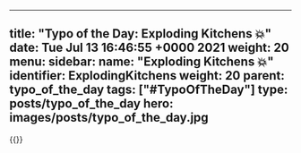 
---
title: "Typo of the Day: Exploding Kitchens 💥"
date: Tue Jul 13 16:46:55 +0000 2021
weight: 20
menu:
  sidebar:
    name: "Exploding Kitchens 💥"
    identifier: ExplodingKitchens
    weight: 20
    parent: typo_of_the_day
tags: ["#TypoOfTheDay"]
type: posts/typo_of_the_day
hero: images/posts/typo_of_the_day.jpg
---


{{<tweet user="mariatta" id="1414989728575754241">}}

